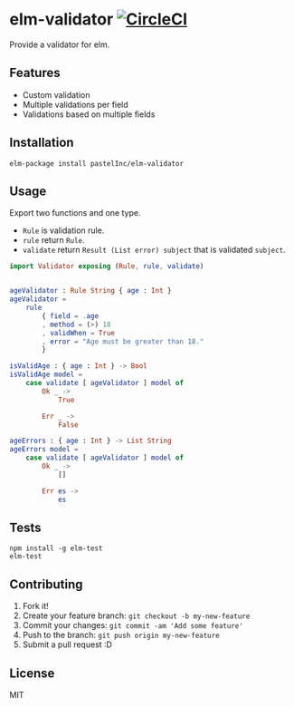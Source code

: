 # elm-validator [![CircleCI](https://circleci.com/gh/pastelInc/elm-validator/tree/master.svg?style=svg)](https://circleci.com/gh/pastelInc/elm-validator/tree/master)

Provide a validator for elm.

## Features

- Custom validation
- Multiple validations per field
- Validations based on multiple fields

## Installation

    elm-package install pastelInc/elm-validator

## Usage

Export two functions and one type.

- `Rule` is validation rule.
- `rule` return `Rule`.
- `validate` return `Result (List error) subject` that is validated `subject`.

```elm
import Validator exposing (Rule, rule, validate)


ageValidator : Rule String { age : Int }
ageValidator =
    rule
        { field = .age
        , method = (>) 18
        , validWhen = True
        , error = "Age must be greater than 18."
        }

isValidAge : { age : Int } -> Bool
isValidAge model =
    case validate [ ageValidator ] model of
        Ok _ ->
            True

        Err _ ->
            False

ageErrors : { age : Int } -> List String
ageErrors model =
    case validate [ ageValidator ] model of
        Ok _ ->
            []

        Err es ->
            es
```

## Tests

    npm install -g elm-test
    elm-test

## Contributing

1. Fork it!
2. Create your feature branch: `git checkout -b my-new-feature`
3. Commit your changes: `git commit -am 'Add some feature'`
4. Push to the branch: `git push origin my-new-feature`
5. Submit a pull request :D

## License

MIT
